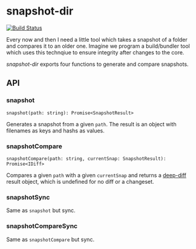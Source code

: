 # snapshot-dir
[![Build Status](https://travis-ci.org/otbe/snapshot-dir.svg?branch=master)](https://travis-ci.org/otbe/snapshot-dir)

Every now and then I need a little tool which takes a snapshot of a folder and compares it to an older one. Imagine we program a build/bundler tool which uses this technqiue to ensure 	integrity after changes to the core.

*snapshot-dir* exports four functions to generate and compare snapshots.

## API
### snapshot
```
snapshot(path: string): Promise<SnapshotResult>
```
Generates a snapshot from a given ```path```. The result is an object with filenames as keys and hashs as values.

### snapshotCompare
```
snapshotCompare(path: string, currentSnap: SnapshotResult): Promise<IDiff>
```
Compares a given ```path``` with a given ```currentSnap``` and returns a [deep-diff](https://www.npmjs.com/package/deep-diff#simple-examples) result object, which is undefined for no diff or a changeset.

### snapshotSync
Same as ```snapshot``` but sync.

### snapshotCompareSync
Same as ```snapshotCompare``` but sync.
